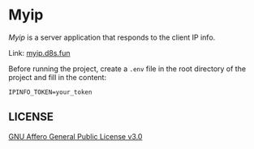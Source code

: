 # Myip

*Myip* is a server application that responds to the client IP info.

Link: [myip.d8s.fun](https://myip.d8s.fun)

Before running the project, create a `.env` file in the root directory of the project and fill in the content:

```env
IPINFO_TOKEN=your_token
```

## LICENSE

[GNU Affero General Public License v3.0](https://choosealicense.com/licenses/agpl-3.0)
